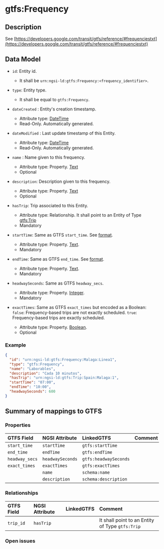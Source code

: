 # gtfs:Frequency

## Description

See [https://developers.google.com/transit/gtfs/reference/#frequenciestxt](https://developers.google.com/transit/gtfs/reference/#frequenciestxt)

## Data Model

+ `id`: Entity id. 
    + It shall be `urn:ngsi-ld:gtfs:Frequency:<frequency_identifier>`. 

+ `type`: Entity type. 
    + It shall be equal to `gtfs:Frequency`.
    
+ `dateCreated` : Entity's creation timestamp.
    + Attribute type: [DateTime](https://schema.org/DateTime)
    + Read-Only. Automatically generated. 
 
+ `dateModified` : Last update timestamp of this Entity.
    + Attribute type: [DateTime](https://schema.org/DateTime)
    + Read-Only. Automatically generated.
  
+ `name` : Name given to this frequency.
    + Attribute type: Property. [Text](https://schema.org/Text)
    + Optional

+ `description`: Description given to this frequency.
    + Attribute type: Property. [Text](https://schema.org/Text)
    + Optional
  
+ `hasTrip`: Trip associated to this Entity.
    + Attribute type: Relationship. It shall point to an Entity of Type [gtfs:Trip](../../Trip/doc/spec.md)
    + Mandatory

+ `startTime`: Same as GTFS `start_time`. See [format](https://developers.google.com/transit/gtfs/reference/#frequenciestxt).
    + Attribute type: Property. [Text](https://schema.org/Text).
    + Mandatory
    
+ `endTime`: Same as GTFS `end_time`. See [format](https://developers.google.com/transit/gtfs/reference/#frequenciestxt).
    + Attribute type: Property. [Text](https://schema.org/Text).
    + Mandatory   
    
+ `headwaySeconds`: Same as GTFS `headway_secs`.
    + Attribute type: Property. [Integer](https://schema.org/Integer).
    + Mandatory
    
+ `exactTimes`: Same as GTFS `exact_times` but encoded as a Boolean:
`false`: Frequency-based trips are not exactly scheduled.
`true`: Frequency-based trips are exactly scheduled.
    + Attribute type: Property. [Boolean](https://schema.org/Boolean). 
    + Optional
    
### Example

```json
{
  "id": "urn:ngsi-ld:gtfs:Frequency:Malaga:Linea1",
  "type": "gtfs:Frequency",
  "name": "Laborables",
  "description": "Cada 10 minutos",
  "hasTrip": "urn:ngsi-ld:gtfs:Trip:Spain:Malaga:1",
  "startTime": "07:00",
  "endTime": "10:00",
  "headwaySeconds": 600
}
```

## Summary of mappings to GTFS

### Properties

| GTFS Field              | NGSI Attribute      | LinkedGTFS            | Comment                                                      |
|:----------------------- |:--------------------|:--------------------- |:-------------------------------------------------------------|
| `start_time`            | `startTime`         | `gtfs:startTime`      |                                                              |
| `end_time`              | `endTime`           | `gtfs:endTime`        |                                                              |
| `headway_secs`          | `headwaySeconds`    | `gtfs:headwaySeconds` |                                                              |
| `exact_times`           | `exactTimes`        | `gtfs:exactTimes`     |                                                              |
|                         | `name`              | `schema:name`         |                                                              |
|                         | `description`       | `schema:description`  |                                                              |
   

### Relationships

| GTFS Field              | NGSI Attribute        | LinkedGTFS           | Comment                                                |
|:----------------------- |:----------------------|:-------------------- |:-------------------------------------------------------|
| `trip_id`               | `hasTrip`             |                      | It shall point to an Entity of Type `gtfs:Trip`        |


### Open issues

